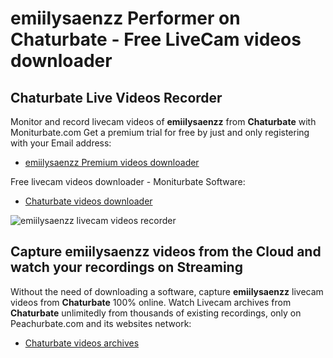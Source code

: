 # emiilysaenzz Performer on Chaturbate - Free LiveCam videos downloader

## Chaturbate Live Videos Recorder

Monitor and record livecam videos of **emiilysaenzz** from **Chaturbate** with Moniturbate.com
Get a premium trial for free by just and only registering with your Email address:
* [emiilysaenzz Premium videos downloader](https://moniturbate.com/request-demo-licence-key.html)

Free livecam videos downloader - Moniturbate Software:
* [Chaturbate videos downloader](https://moniturbate.com/moniturbate-download-software.html)

![emiilysaenzz livecam videos recorder](https://peachurnet.com/templates/moniturbate-software.png)


## Capture emiilysaenzz videos from the Cloud and watch your recordings on Streaming

Without the need of downloading a software, capture **emiilysaenzz** livecam videos from **Chaturbate** 100% online.
Watch Livecam archives from **Chaturbate** unlimitedly from thousands of existing recordings, only on Peachurbate.com and its websites network:
* [Chaturbate videos archives](https://peachurnet.com/)